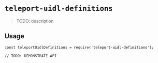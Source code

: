 # `teleport-uidl-definitions`

> TODO: description

## Usage

```
const teleportUidlDefinitions = require('teleport-uidl-definitions');

// TODO: DEMONSTRATE API
```
